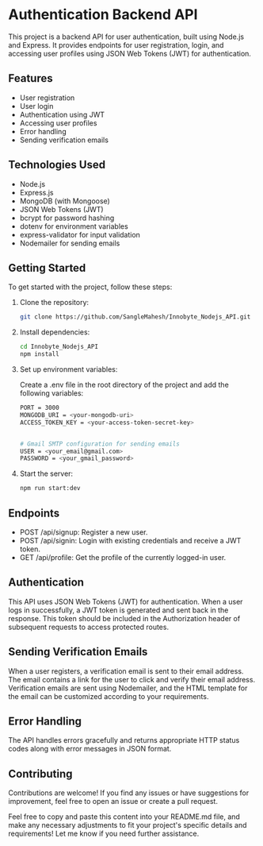 # Authentication Backend API

This project is a backend API for user authentication, built using Node.js and Express. It provides endpoints for user registration, login, and accessing user profiles using JSON Web Tokens (JWT) for authentication.

## Features

- User registration
- User login
- Authentication using JWT
- Accessing user profiles
- Error handling
- Sending verification emails

## Technologies Used

- Node.js
- Express.js
- MongoDB (with Mongoose)
- JSON Web Tokens (JWT)
- bcrypt for password hashing
- dotenv for environment variables
- express-validator for input validation
- Nodemailer for sending emails

## Getting Started

To get started with the project, follow these steps:

1. Clone the repository:

   ```bash
   git clone https://github.com/SangleMahesh/Innobyte_Nodejs_API.git

2. Install dependencies:

   ```bash
   cd Innobyte_Nodejs_API
   npm install

4. Set up environment variables:

    Create a .env file in the root directory of the project and add the following variables:

   ```bash
   PORT = 3000
   MONGODB_URI = <your-mongodb-uri>
   ACCESS_TOKEN_KEY = <your-access-token-secret-key>


   # Gmail SMTP configuration for sending emails
   USER = <your_email@gmail.com>
   PASSWORD = <your_gmail_password>

5. Start the server:
   ```bash
   npm run start:dev

## Endpoints
- POST /api/signup: Register a new user.
- POST /api/signin: Login with existing credentials and receive a JWT token.
- GET /api/profile: Get the profile of the currently logged-in user.

## Authentication
This API uses JSON Web Tokens (JWT) for authentication. When a user logs in successfully, a JWT token is generated and sent back in the response. This token should be included in the Authorization header of subsequent requests to access protected routes.

## Sending Verification Emails
When a user registers, a verification email is sent to their email address. The email contains a link for the user to click and verify their email address. Verification emails are sent using Nodemailer, and the HTML template for the email can be customized according to your requirements.

## Error Handling
The API handles errors gracefully and returns appropriate HTTP status codes along with error messages in JSON format.

## Contributing
Contributions are welcome! If you find any issues or have suggestions for improvement, feel free to open an issue or create a pull request.


Feel free to copy and paste this content into your README.md file, and make any necessary adjustments to fit your project's specific details and requirements! Let me know if you need further assistance.
